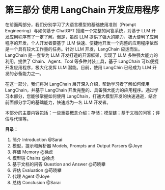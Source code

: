 # 第三部分 使用 LangChain 开发应用程序

在前面两部分，我们分别学习了大语言模型的基础使用准则（Prompt Engineering）与如何基于 ChatGPT 搭建一个完整的问答系统，对基于 LLM 开发应用程序有了一定了解。但是，虽然 LLM 提供了强大的能力，极大便利了应用程序的开发，个人开发者要基于 LLM 快速、便捷地开发一个完整的应用程序依然是一个具有较大工作量的任务。针对 LLM 开发，LangChain 应运而生。LangChain 是一套专为 LLM 开发打造的开源框架，实现了 LLM 多种强大能力的利用，提供了 Chain、Agent、Tool 等多种封装工具，基于 LangChain 可以便捷开发应用程序，极大化发挥 LLM 潜能。目前，使用 LangChin 已经成为 LLM 开发的必备能力之一。

在这一部分，我们将对 LangChain 展开深入介绍，帮助学习者了解如何使用 LangChain，并基于 LangChain 开发完整的、具备强大能力的应用程序。通过学习本部分，您能够掌握如何使用 LangChain，打通大模型开发的快速通道，结合前面部分学习的基础能力，快速成为一名 LLM 开发者。

本部分的主要内容包括：一些重要概念介绍；存储；模型链；基于文档的问答；评估与代理等。

 **目录：**

1. 简介 Introduction @Sarai
2. 模型，提示和解析器 Models, Prompts and Output Parsers @Joye
3. 存储 Memory @徐虎
4. 模型链 Chains @徐虎
5. 基于文档的问答 Question and Answer @苟晓攀
6. 评估 Evaluation @苟晓攀
7. 代理 Agent @Joye
8. 总结 Conclusion @Sarai
